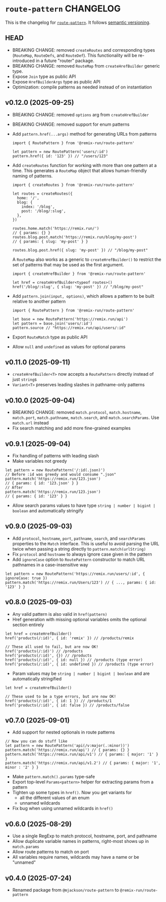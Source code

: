 # `route-pattern` CHANGELOG

This is the changelog for [`route-pattern`](https://github.com/remix-run/remix/tree/main/packages/route-pattern). It follows [semantic versioning](https://semver.org/).

## HEAD

- BREAKING CHANGE: removed `createRoutes` and corresponding types (`RouteMap`, `RouteDefs`, and `RouteDef`). This functionality will be re-introduced in a future "router" package.
- BREAKING CHANGE: removed `RouteMap` from `createHrefBuilder` generic type.
- Expose `Join` type as public API
- Expose `HrefBuilderArgs` type as public API
- Optimization: compile patterns as needed instead of on instantiation

## v0.12.0 (2025-09-25)

- BREAKING CHANGE: removed `options` arg from `createHrefBuilder`
- BREAKING CHANGE: removed support for enum patterns
- Add `pattern.href(...args)` method for generating URLs from patterns

  ```tsx
  import { RoutePattern } from '@remix-run/route-pattern'

  let pattern = new RoutePattern('users/:id')
  pattern.href({ id: '123' }) // "/users/123"
  ```

- Add `createRoutes` function for working with more than one pattern at a time. This generates a `RouteMap` object that allows human-friendly naming of patterns.

  ```tsx
  import { createRoutes } from '@remix-run/route-pattern'

  let routes = createRoutes({
    home: '/',
    blog: {
      index: '/blog',
      post: '/blog/:slug',
    },
  })

  routes.home.match('https://remix.run/')
  // { params: {} }
  routes.blog.post.match('https://remix.run/blog/my-post')
  // { params: { slug: 'my-post' } }

  routes.blog.post.href({ slug: 'my-post' }) // "/blog/my-post"
  ```

  A `RouteMap` also works as a generic to `createHrefBuilder()` to restrict the set of patterns that may be used as the first argument.

  ```tsx
  import { createHrefBuilder } from '@remix-run/route-pattern'

  let href = createHrefBuilder<typeof routes>()
  href('/blog/:slug', { slug: 'my-post' }) // "/blog/my-post"
  ```

- Add `pattern.join(input, options)`, which allows a pattern to be built relative
  to another pattern

  ```tsx
  import { RoutePattern } from '@remix-run/route-pattern'

  let base = new RoutePattern('https://remix.run/api')
  let pattern = base.join('users/:id')
  pattern.source // "https://remix.run/api/users/:id"
  ```

- Export `RouteMatch` type as public API
- Allow `null` and `undefined` as values for optional params

## v0.11.0 (2025-09-11)

- `createHrefBuilder<T>` now accepts a `RoutePattern` directly instead of just `string`s
- `Variant<T>` preserves leading slashes in pathname-only patterns

## v0.10.0 (2025-09-04)

- BREAKING CHANGE: removed `match.protocol`, `match.hostname`, `match.port`, `match.pathname`, `match.search`, and `match.searchParams`. Use `match.url` instead
- Fix search matching and add more fine-grained examples

## v0.9.1 (2025-09-04)

- Fix handling of patterns with leading slash
- Make variables not greedy

```tsx
let pattern = new RoutePattern('/:id(.json)')
// Before :id was greedy and would consume ".json"
pattern.match('https://remix.run/123.json')
// { params: { id: '123.json' } }
// After
pattern.match('https://remix.run/123.json')
// { params: { id: '123' } }
```

- Allow search params values to have type `string | number | bigint | boolean` and automatically stringify

## v0.9.0 (2025-09-03)

- Add `protocol`, `hostname`, `port`, `pathname`, `search`, and `searchParams` properties to the `Match` interface. This is useful to avoid parsing the URL twice when passing a string directly to `pattern.match(urlString)`
- Fix `protocol` and `hostname` to always ignore case given in the pattern
- Add `ignoreCase` option to `RoutePattern` constructor to match URL pathnames in a case-insensitive way

```tsx
let pattern = new RoutePattern('https://remix.run/users/:id', { ignoreCase: true })
pattern.match('https://remix.run/Users/123') // { ..., params: { id: '123' } }
```

## v0.8.0 (2025-09-03)

- Any valid pattern is also valid in `href(pattern)`
- Href generation with missing optional variables omits the optional section entirely

```tsx
let href = createHrefBuilder()
href('products(/:id)', { id: 'remix' }) // /products/remix

// These all used to fail, but are now OK!
href('products(/:id)') // /products
href('products(/:id)', {}) // /products
href('products(/:id)', { id: null }) // /products (type error)
href('products(/:id)', { id: undefined }) // /products (type error)
```

- Param values may be `string | number | bigint | boolean` and are automatically stringified

```tsx
let href = createHrefBuilder()

// These used to be a type errors, but are now OK!
href('products(/:id)', { id: 1 }) // /products/1
href('products(/:id)', { id: false }) // /products/false
```

## v0.7.0 (2025-09-01)

- Add support for nested optionals in route patterns

```tsx
// Now you can do stuff like
let pattern = new RoutePattern('api(/v:major(.:minor))')
pattern.match('https://remix.run/api') // { params: {} }
pattern.match('https://remix.run/api/v1') // { params: { major: '1' } }
pattern.match('https://remix.run/api/v1.2') // { params: { major: '1', minor : '2' } }
```

- Make `pattern.match().params` type-safe
- Export top-level `Params<pattern>` helper for extracting params from a pattern
- Tighten up some types in `href()`. Now you get variants for
  - all the different values of an enum
  - unnamed wildcards
- Fix bug when using unnamed wildcards in `href()`

## v0.6.0 (2025-08-29)

- Use a single RegExp to match protocol, hostname, port, and pathname
- Allow duplicate variable names in patterns, right-most shows up in `match.params`
- Allow route patterns to match on port
- All variables require names, wildcards may have a name or be "unnamed"

## v0.4.0 (2025-07-24)

- Renamed package from `@mjackson/route-pattern` to `@remix-run/route-pattern`
